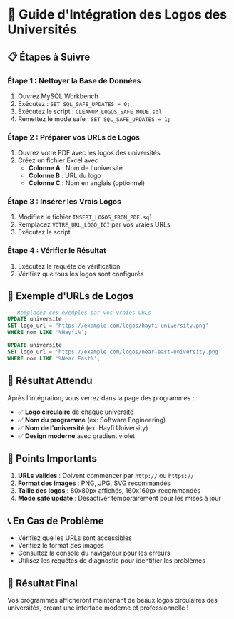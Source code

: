 # 🎯 Guide d'Intégration des Logos des Universités

## 📋 **Étapes à Suivre**

### **Étape 1 : Nettoyer la Base de Données**
1. Ouvrez MySQL Workbench
2. Exécutez : `SET SQL_SAFE_UPDATES = 0;`
3. Exécutez le script : `CLEANUP_LOGOS_SAFE_MODE.sql`
4. Remettez le mode safe : `SET SQL_SAFE_UPDATES = 1;`

### **Étape 2 : Préparer vos URLs de Logos**
1. Ouvrez votre PDF avec les logos des universités
2. Créez un fichier Excel avec :
   - **Colonne A** : Nom de l'université
   - **Colonne B** : URL du logo
   - **Colonne C** : Nom en anglais (optionnel)

### **Étape 3 : Insérer les Vrais Logos**
1. Modifiez le fichier `INSERT_LOGOS_FROM_PDF.sql`
2. Remplacez `VOTRE_URL_LOGO_ICI` par vos vraies URLs
3. Exécutez le script

### **Étape 4 : Vérifier le Résultat**
1. Exécutez la requête de vérification
2. Vérifiez que tous les logos sont configurés

## 🔧 **Exemple d'URLs de Logos**

```sql
-- Remplacez ces exemples par vos vraies URLs
UPDATE universite 
SET logo_url = 'https://example.com/logos/hayfi-university.png'
WHERE nom LIKE '%Hayfi%';

UPDATE universite 
SET logo_url = 'https://example.com/logos/near-east-university.png'
WHERE nom LIKE '%Near East%';
```

## 📱 **Résultat Attendu**

Après l'intégration, vous verrez dans la page des programmes :
- ✅ **Logo circulaire** de chaque université
- ✅ **Nom du programme** (ex: Software Engineering)
- ✅ **Nom de l'université** (ex: Hayfi University)
- ✅ **Design moderne** avec gradient violet

## 🚨 **Points Importants**

1. **URLs valides** : Doivent commencer par `http://` ou `https://`
2. **Format des images** : PNG, JPG, SVG recommandés
3. **Taille des logos** : 80x80px affichés, 160x160px recommandés
4. **Mode safe update** : Désactiver temporairement pour les mises à jour

## 📞 **En Cas de Problème**

- Vérifiez que les URLs sont accessibles
- Vérifiez le format des images
- Consultez la console du navigateur pour les erreurs
- Utilisez les requêtes de diagnostic pour identifier les problèmes

## 🎉 **Résultat Final**

Vos programmes afficheront maintenant de beaux logos circulaires des universités, créant une interface moderne et professionnelle !
